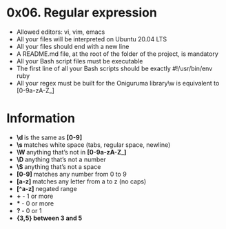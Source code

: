 # 0x06. Regular expression
* Allowed editors: vi, vim, emacs
* All your files will be interpreted on Ubuntu 20.04 LTS
* All your files should end with a new line
* A README.md file, at the root of the folder of the project, is mandatory
* All your Bash script files must be executable
* The first line of all your Bash scripts should be exactly #!/usr/bin/env ruby
* All your regex must be built for the Oniguruma library\w is equivalent to [0-9a-zA-Z_]

# Information
* <b> \d </b> is the same as <b>[0-9]</b>
* <b> \s </b> matches white space (tabs, regular space, newline)
* <b> \W </b> anything that’s not in <b>[0-9a-zA-Z_]</b>
* <b> \D </b> anything that’s not a number
* <b> \S </b> anything that’s not a space
* <b> [0-9] </b> matches any number from 0 to 9
* <b> [a-z] </b>  matches any letter from a to z (no caps)
* <b> [^a-z] </b> negated range
* <b> + </b> - 1 or more
* <b> * </b> - 0 or more
* <b> ? </b> - 0 or 1
* <b> {3,5} <b>	between 3 and 5
